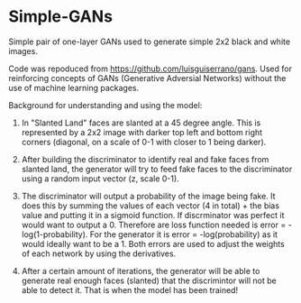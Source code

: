 # Simple-GANs
Simple pair of one-layer GANs used to generate simple 2x2 black and white images.

Code was repoduced from https://github.com/luisguiserrano/gans. Used for reinforcing concepts of GANs (Generative Adversial Networks) without the use of machine learning packages.

Background for understanding and using the model:
1. In "Slanted Land" faces are slanted at a 45 degree angle. This is represented by a 2x2 image with darker top left and bottom right corners (diagonal, on a scale of 0-1 with closer to 1 being darker).
   
2. After building the discriminator to identify real and fake faces from slanted land, the generator will try to feed fake faces to the discriminator using a random input vector (z, scale 0-1).
   
3. The discriminator will output a probability of the image being fake. It does this by summing the values of each vector (4 in total) + the bias value and putting it in a sigmoid function. If discrminator was perfect it would want to output a 0. Therefore are loss function needed is error = -log(1-probability). For the generator it is error = -log(probability) as it would ideally want to be a 1. Both errors are used to adjust the weights of each network by using the derivatives.

4. After a certain amount of iterations, the generator will be able to generate real enough faces (slanted) that the discrimintor will not be able to detect it. That is when the model has been trained!

